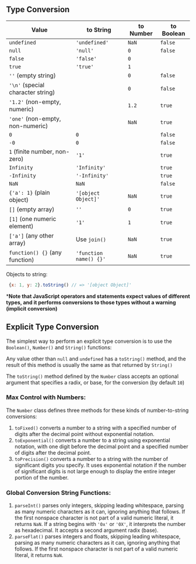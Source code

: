## Type Conversion

| Value                            | to String     | to Number | to Boolean |
|----------------------------------|---------------|-----------|------------|
| `undefined`                      | `'undefined'` | `NaN`     | `false`    |
| `null`                           | `'null'`      | `0`       | `false`    |
| `false`                          | `'false'`     | `0`       |            |
| `true`                           | `'true'`      | `1`       |            |
| `''` (empty string)              |               | `0`       | `false`    |
| `'\n'` (special character string) |              | `0`       | `false`    |
| `'1.2'` (non-empty, numeric)     |               | `1.2`     | `true`     |
| `'one'` (non-empty, non-numeric) |               | `NaN`     | `true`     |
| `0`                              | `0`           |           | `false`    |
| `-0`                             | `0`           |           | `false`    |
| `1` (finite number, non-zero)    | `'1'`         |           | `true`     |
| `Infinity`                       | `'Infinity'`  |           | `true`     |
| `-Infinity`                      | `'-Infinity'` |           | `true`     |
| `NaN`                            | `NaN`         |           | `false`    |
| `{'a': 1}` (plain object)        | `'[object Object]'`    | `NaN` | `true`     |
| `[]` (empty array)               | `''`          | `0`       | `true`     |
| `[1]` (one numeric element)      | `'1'`         | `1`       | `true`     |
| `['a']` (any other array)        | Use `join()`  | `NaN`     | `true`     |
| `function() {}` (any function)   | `'function name() {}'`    | `NaN`     | `true`     |

Objects to string:
```js
 {x: 1, y: 2}.toString() // => '[object Object]'
```

***Note that JavaScript operators and statements expect values of different types, and it performs conversions to those types without a warning (implicit conversion)**

## Explicit Type Conversion

The simplest way to perform an explicit type conversion is to use the `Boolean()`, `Number()` and `String()` functions:

Any value other than `null` and `undefined` has a `toString()` method, and the result of this method is usually the same as that returned by `String()`

The `toString()` method defined by the `Number` class accepts an optional argument that specifies a radix, or base, for the conversion (by default `10`)

### Max Control with Numbers:

The `Number` class defines three methods for these kinds of number-to-string conversions:

1. `toFixed()` converts a number to a string with a specified number of digits after the decimal point without exponential notation.
2. `toExponential()` converts a number to a string using exponential notation, with one digit before the decimal point and a specified number of digits after the decimal point.
3. `toPrecision()` converts a number to a string with the number of significant digits you specify. It uses exponential notation if the number of significant digits is not large enough to display the entire integer portion of the number.

### Global Conversion String Functions:

1. `parseInt()` parses only integers, skipping leading whitespace, parsing as many numeric characters as it can, ignoring anything that follows. If the first nonspace character is not part of a valid numeric literal, it returns `NaN`. If a string begins with `'0x'` or `'0X'`, it interprets the number as hexadecimal. It accepts a second argument radix (base).
2. `parseFlat()` parses integers and floats, skipping leading whitespace, parsing as many numeric characters as it can, ignoring anything that follows. If the first nonspace character is not part of a valid numeric literal, it returns `NaN`.
